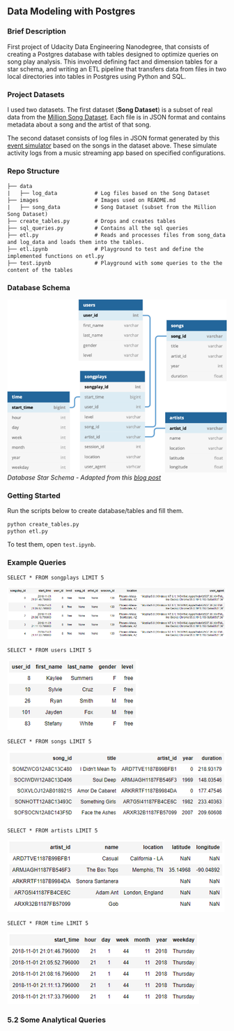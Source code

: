 ## **Data Modeling with Postgres**

### **Brief Description**
First project of Udacity Data Engineering Nanodegree, that consists of creating a Postgres database with tables designed to optimize queries on song play analysis. This involved defining fact and dimension tables for a star schema, and writing an ETL pipeline that transfers data from files in two local directories into tables in Postgres using Python and SQL.


### **Project Datasets**
I used two datasets. The first dataset (**Song Dataset**) is a subset of real data from the [Million Song Dataset](https://labrosa.ee.columbia.edu/millionsong/). Each file is in JSON format and contains metadata about a song and the artist of that song. 

The second dataset consists of log files in JSON format generated by this [event simulator](https://github.com/Interana/eventsim) based on the songs in the dataset above. These simulate activity logs from a music streaming app based on specified configurations.


### **Repo Structure**
    ├── data
    |   ├── log_data            # Log files based on the Song Dataset
    ├── images                  # Images used on README.md
    |   ├── song_data           # Song Dataset (subset from the Million Song Dataset) 
    ├── create_tables.py        # Drops and creates tables
    ├── sql_queries.py          # Contains all the sql queries
    ├── etl.py                  # Reads and processes files from song_data and log_data and loads them into the tables.
    ├── etl.ipynb               # Playground to test and define the implemented functions on etl.py
    ├── test.ipynb              # Playground with some queries to the the content of the tables

### **Database Schema**
![Star Schema](images/star_schema.png)
*Database Star Schema - Adapted from this [blog post](https://towardsdatascience.com/data-modeling-for-a-music-streaming-app-db46a4595e4e)*

### **Getting Started**

Run the scripts below to create database/tables and fill them.

    python create_tables.py
    python etl.py

To test them, open `test.ipynb`.

### **Example Queries**

    SELECT * FROM songplays LIMIT 5

![songplays query](images/songplays_query.png)

    SELECT * FROM users LIMIT 5

![users query](images/users_query.png)

    SELECT * FROM songs LIMIT 5

![songs query](images/songs_query.png)

    SELECT * FROM artists LIMIT 5

![artists query](images/artists_query.png)

    SELECT * FROM time LIMIT 5

![time query](images/time_query.png)

### 5.2 Some Analytical Queries